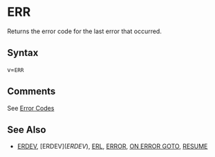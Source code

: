 # ERR

Returns the error code for the last error that occurred.

## Syntax

v=`ERR`

## Comments

See [Error Codes](error-codes)

## See Also

- [ERDEV](ERDEV), [ERDEV$](ERDEV$), [ERL](ERL), [ERROR](ERROR), [ON ERROR GOTO](ON-ERROR-GOTO), [RESUME](RESUME)
